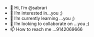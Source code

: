 - 👋 Hi, I’m @sabrari
- 👀 I’m interested in...you ;)
- 🌱 I’m currently learning ...you ;)
- 💞️ I’m looking to collaborate on ...you ;)
- 📫 How to reach me ...9142069666

<!---
sabrari/sabrari is a ✨ special ✨ repository because its `README.md` (this file) appears on your GitHub profile.
You can click the Preview link to take a look at your changes.
--->
